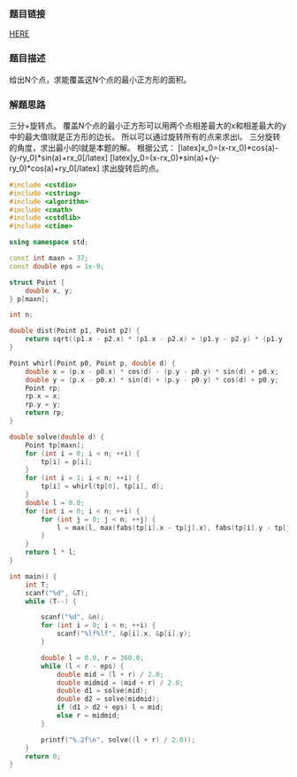 ### 题目链接
<a href="http://poj.org/problem?id=3301">HERE</a>

### 题目描述
给出N个点，求能覆盖这N个点的最小正方形的面积。

### 解题思路
三分+旋转点。
覆盖N个点的最小正方形可以用两个点相差最大的x和相差最大的y中的最大值l就是正方形的边长。
所以可以通过旋转所有的点来求出l。
三分旋转的角度，求出最小的l就是本题的解。
根据公式：
[latex]x_0=(x-rx_0)*cos(a)-(y-ry_0)*sin(a)+rx_0[/latex]
[latex]y_0=(x-rx_0)*sin(a)+(y-ry_0)*cos(a)+ry_0[/latex]
求出旋转后的点。

``` cpp
#include <cstdio>
#include <cstring>
#include <algorithm>
#include <cmath>
#include <cstdlib>
#include <ctime>

using namespace std;

const int maxn = 37;
const double eps = 1e-9;

struct Point {
    double x, y;
} p[maxn];

int n;

double dist(Point p1, Point p2) {
    return sqrt((p1.x - p2.x) * (p1.x - p2.x) + (p1.y - p2.y) * (p1.y - p2.y));
}

Point whirl(Point p0, Point p, double d) {
    double x = (p.x - p0.x) * cos(d) - (p.y - p0.y) * sin(d) + p0.x;
    double y = (p.x - p0.x) * sin(d) + (p.y - p0.y) * cos(d) + p0.y;
    Point rp;
    rp.x = x;
    rp.y = y;
    return rp;
}

double solve(double d) {
    Point tp[maxn];
    for (int i = 0; i < n; ++i) {
        tp[i] = p[i];
    }
    for (int i = 1; i < n; ++i) {
        tp[i] = whirl(tp[0], tp[i], d);
    }
    double l = 0.0;
    for (int i = 0; i < n; ++i) {
        for (int j = 0; j < n; ++j) {
            l = max(l, max(fabs(tp[i].x - tp[j].x), fabs(tp[i].y - tp[j].y)));
        }
    }
    return l * l;
}

int main() {
    int T;
    scanf("%d", &T);
    while (T--) {

        scanf("%d", &n);
        for (int i = 0; i < n; ++i) {
            scanf("%lf%lf", &p[i].x, &p[i].y);
        }

        double l = 0.0, r = 360.0;
        while (l < r - eps) {
            double mid = (l + r) / 2.0;
            double midmid = (mid + r) / 2.0;
            double d1 = solve(mid);
            double d2 = solve(midmid);
            if (d1 > d2 + eps) l = mid;
            else r = midmid;
        }

        printf("%.2f\n", solve((l + r) / 2.0));
    }
    return 0;
}
```